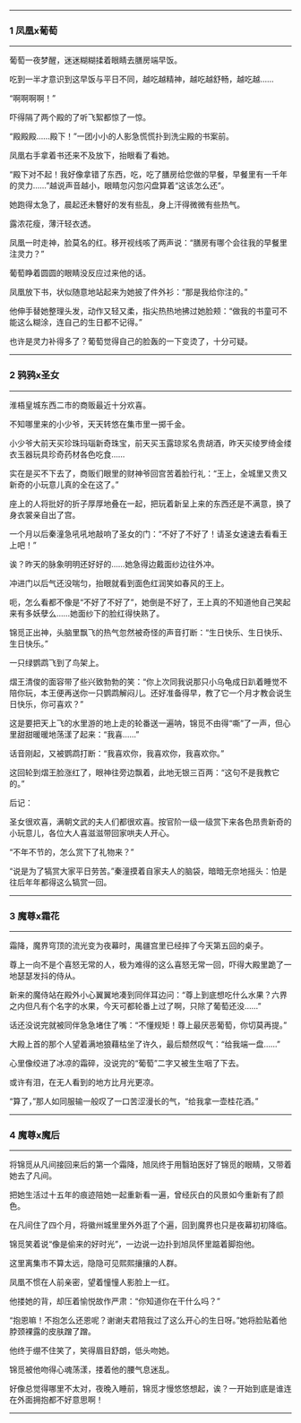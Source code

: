 
---

### 1 凤凰x葡萄

---

葡萄一夜梦醒，迷迷糊糊揉着眼睛去膳房端早饭。

吃到一半才意识到这早饭与平日不同，越吃越精神，越吃越舒畅，越吃越……

“啊啊啊啊！”

吓得隔了两个殿的了听飞絮都惊了一惊。

“殿殿殿……殿下！”一团小小的人影急慌慌扑到洗尘殿的书案前。

凤凰右手拿着书还来不及放下，抬眼看了看她。

“殿下对不起！我好像拿错了东西，吃，吃了膳房给您做的早餐，早餐里有一千年的灵力……”越说声音越小，眼睛忽闪忽闪盘算着“这该怎么还”。

她跑得太急了，晨起还未簪好的发有些乱，身上汗得微微有些热气。

露浓花瘦，薄汗轻衣透。

凤凰一时走神，脸莫名的红。移开视线咳了两声说：“膳房有哪个会往我的早餐里注灵力？”

葡萄睁着圆圆的眼睛没反应过来他的话。

凤凰放下书，状似随意地站起来为她披了件外衫：“那是我给你注的。”

他伸手替她整理头发，动作又轻又柔，指尖热热地拂过她脸颊：“做我的书童可不能这么糊涂，连自己的生日都不记得。”

也许是灵力补得多了？葡萄觉得自己的脸轰的一下变烫了，十分可疑。

---

### 2 鸦鸦x圣女

---

淮梧皇城东西二市的商贩最近十分欢喜。

不知哪里来的小少爷，天天转悠在集市里一掷千金。

小少爷大前天买珍珠玛瑙新奇珠宝，前天买玉露琼浆名贵胡酒，昨天买绫罗绮金缕衣玉器玩具珍奇药材各色吃食……

实在是买不下去了，商贩们眼里的财神爷回宫苦着脸行礼：“王上，全城里又贵又新奇的小玩意儿真的全在这了。”

座上的人将批好的折子厚厚地叠在一起，把玩着新呈上来的东西还是不满意，换了身衣裳亲自出了宫。

一个月以后秦潼急吼吼地敲响了圣女的门：“不好了不好了！请圣女速速去看看王上吧！”

诶？昨天的脉象明明还好好的……她急得边戴面纱边往外冲。

冲进门以后气还没喘匀，抬眼就看到面色红润笑如春风的王上。

呃，怎么看都不像是“不好了不好了”，她倒是不好了，王上真的不知道他自己笑起来有多妖孽么……她面纱下的脸红得快熟了。

锦觅正出神，头脑里飘飞的热气忽然被奇怪的声音打断：“生日快乐、生日快乐、生日快乐。”

一只绿鹦鹉飞到了鸟架上。

熠王清俊的面容带了些兴致勃勃的笑：“你上次同我说那只小乌龟成日趴着睡觉不陪你玩，本王便再送你一只鹦鹉解闷儿。还好准备得早，教了它一个月才教会说生日快乐，你可喜欢？”

这是要把天上飞的水里游的地上走的轮番送一遍呐，锦觅不由得“嘶”了一声，但心里甜甜暖暖地荡漾了起来：“我喜……”

话音刚起，又被鹦鹉打断：“我喜欢你，我喜欢你，我喜欢你。”

这回轮到熠王脸涨红了，眼神往旁边飘着，此地无银三百两：“这句不是我教它的。”

后记：

圣女很欢喜，满朝文武的夫人们都很欢喜。按官阶一级一级赏下来各色昂贵新奇的小玩意儿，各位大人喜滋滋带回家哄夫人开心。

“不年不节的，怎么赏下了礼物来？”

“说是为了犒赏大家平日劳苦。”秦潼摸着自家夫人的脑袋，暗暗无奈地摇头：怕是往后年年都得这么犒赏一回。

---

### 3 魔尊x霜花

---

霜降，魔界穹顶的流光变为夜幕时，禺疆宫里已经摔了今天第五回的桌子。

尊上一向不是个喜怒无常的人，极为难得的这么喜怒无常一回，吓得大殿里跪了一地瑟瑟发抖的侍从。

新来的魔侍站在殿外小心翼翼地凑到同伴耳边问：“尊上到底想吃什么水果？六界之内但凡有个名字的水果，今天可都轮番上过了啊，只除了葡萄还没……”

话还没说完就被同伴急急堵住了嘴：“不懂规矩！尊上最厌恶葡萄，你切莫再提。”

大殿上首的那个人望着满地狼藉枯坐了许久，最后颓然叹气：“给我端一盘……”

心里像绞进了冰凉的霜碎，没说完的“葡萄”二字又被生生咽了下去。

或许有泪，在无人看到的地方比月光更凉。

“算了，”那人如同服输一般叹了一口苦涩漫长的气，“给我拿一壶桂花酒。”

---

### 4 魔尊x魔后

---

将锦觅从凡间接回来后的第一个霜降，旭凤终于用翳珀医好了锦觅的眼睛，又带着她去了凡间。

把她生活过十五年的痕迹陪她一起重新看一遍，曾经灰白的风景如今重新有了颜色。

在凡间住了四个月，将徽州城里里外外逛了个遍，回到魔界也只是夜幕初初降临。

锦觅笑着说“像是偷来的好时光”，一边说一边扑到旭凤怀里踮着脚抱他。

这里离集市不算太远，隐隐可见熙熙攘攘的人群。

凤凰不惯在人前亲密，望着憧憧人影脸上一红。

他搂她的背，却压着愉悦故作严肃：“你知道你在干什么吗？”

“抱恩嘛！不抱怎么还恩呢？谢谢夫君陪我过了这么开心的生日呀。”她将脸贴着他脖颈裸露的皮肤蹭了蹭。

他终于绷不住笑了，笑得眉目舒朗，低头吻她。

锦觅被他吻得心魂荡漾，搂着他的腰气息迷乱。

好像总觉得哪里不太对，夜晚入睡前，锦觅才慢悠悠想起，诶？一开始到底是谁连在外面拥抱都不好意思啊！

---

















